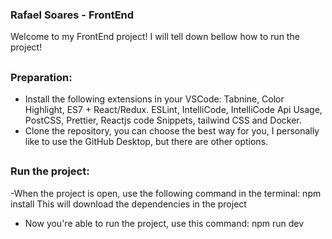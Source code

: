 ### Rafael Soares - FrontEnd

Welcome to my FrontEnd project! I will tell down bellow how to run the project!
##

### Preparation:

- Install the following extensions in your VSCode: Tabnine, Color Highlight, ES7 + React/Redux. ESLint, IntelliCode, IntelliCode Api Usage, PostCSS, Prettier, Reactjs code Snippets, tailwind CSS and Docker.
- Clone the repository, you can choose the best way for you, I personally like to use the GitHub Desktop, but there are other options.
##

### Run the project:

-When the project is open, use the following command in the terminal:
npm install
This will download the dependencies in the project
- Now you're able to run the project, use this command:
npm run dev  

